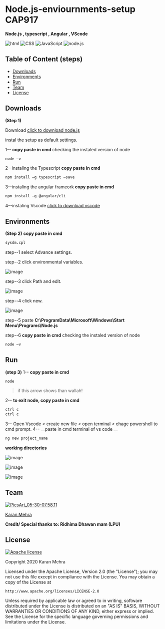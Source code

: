 # Node.js-enviournments-setup CAP917 
__Node.js , typescript  , Angular , VScode__



![html](https://img.shields.io/badge/language-html-blue.svg) ![CSS](https://img.shields.io/badge/design-CSS-brightgreen.svg) ![JavaScript](https://img.shields.io/badge/code-JavaScript-orange.svg)  ![node.js](https://img.shields.io/badge/framework-node.js-blue.svg)

## Table of Content (steps)
  * [Downloads](#downloads)
  * [Environments](#environments)
  * [Run](#run)
  * [Team](#team)
  * [License](#license)
  

## Downloads 
__(Step 1)__

Download  [click to download node.js](https://nodejs.org/dist/v12.18.3/node-v12.18.3-x64.msi)

instal the setup as default settings.

1-- __copy paste in cmd__
 checking the instaled version of node
 ```bash
node –v 
```
2--instaling the Typescript
 __copy paste in cmd__
 ```bash
npm install –g typescript –save 
```
3--instaling the angular frameork
__copy paste in cmd__
 ```bash
npm install –g @angular/cli 
```

4--instaling Vscode
[click to download vscode](
https://code.visualstudio.com/download#)

## Environments 
__(Step 2)__
__copy paste in cmd__
 ```bash
 sysdm.cpl
```
step--1 select Advance settings.

step--2 click environmental variables. 

![image](https://user-images.githubusercontent.com/62024355/88849355-60459b80-d207-11ea-875c-cdea38a1883b.png)


step--3 click Path and edit.    

![image](https://user-images.githubusercontent.com/62024355/88849433-8408e180-d207-11ea-8efe-56c8c2be1f07.png)


step--4 click new.  

![image](https://user-images.githubusercontent.com/62024355/88849492-95ea8480-d207-11ea-83ae-8e8d83a5e1b0.png)


step--5 paste __C:\ProgramData\Microsoft\Windows\Start Menu\Programs\Node.js__ 

step--6
 __copy paste in cmd__
 checking the instaled version of node
 ```bash
node –v 
```


## Run 
__(step 3)__
1-- __copy paste in cmd__
 ```bash
 node
```
> if this arrow shows than wallah!
 
2--  __to exit node, copy paste in cmd__ 
 ```bash
 ctrl c
 ctrl c
```
3-- Open Vscode < create new file < open terminal < chage powershell to cmd prompt.
4-- __paste in cmd terminal of vs code __
 ```bash
 ng new project_name
```
__working directories__

![image](https://user-images.githubusercontent.com/62024355/88849589-badef780-d207-11ea-80de-3ceb3f1abdef.png)

![image](https://user-images.githubusercontent.com/62024355/88850259-be26b300-d208-11ea-86f9-04724e2f95a0.png)

![image](https://user-images.githubusercontent.com/62024355/88850713-6177c800-d209-11ea-8e20-3ac09f8a1264.png)



             


## Team
<a href="https://imgbb.com/"><img src="https://i.ibb.co/Fs4h7fZ/Pics-Art-05-30-07-58-11.jpg" alt="PicsArt_05-30-07.58.11" border="0">

[Karan Mehra](https://karanmehra7107.github.io/My-Portfolio/index.html)

__Credit/ Special thanks to: Ridhima Dhawan mam (LPU)__

## License
[![Apache license](https://img.shields.io/badge/license-apache-blue?style=for-the-badge&logo=appveyor)](http://www.apache.org/licenses/LICENSE-2.0e)

Copyright 2020 Karan Mehra

Licensed under the Apache License, Version 2.0 (the "License");
you may not use this file except in compliance with the License.
You may obtain a copy of the License at

    http://www.apache.org/licenses/LICENSE-2.0

Unless required by applicable law or agreed to in writing, software
distributed under the License is distributed on an "AS IS" BASIS,
WITHOUT WARRANTIES OR CONDITIONS OF ANY KIND, either express or implied.
See the License for the specific language governing permissions and
limitations under the License.




